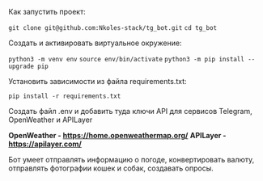 Как запустить проект:

```git clone git@github.com:Nkoles-stack/tg_bot.git```
```cd tg_bot```

Cоздать и активировать виртуальное окружение:

```python3 -m venv env```
```source env/bin/activate```
```python3 -m pip install --upgrade pip```

Установить зависимости из файла requirements.txt:

```pip install -r requirements.txt```

Создать файл .env и добавить туда ключи API для сервисов Telegram, OpenWeather и APILayer

**OpenWeather - https://home.openweathermap.org/**
**APILayer - https://apilayer.com/**

Бот умеет отправлять информацию о погоде, конвертировать валюту, отправлять фотографии кошек и собак, создавать опросы.
